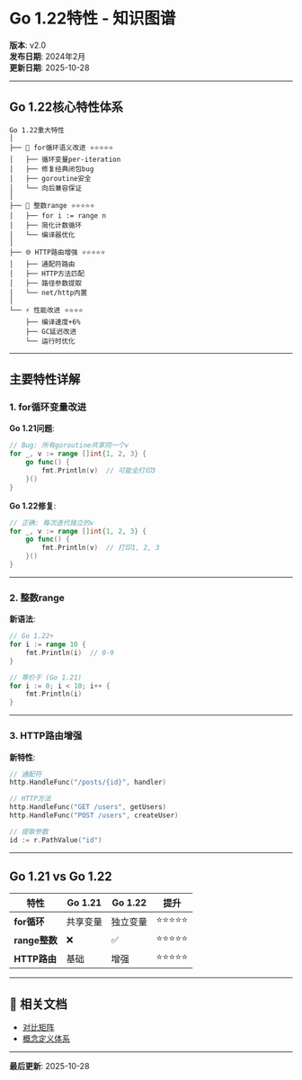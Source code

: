 # Go 1.22特性 - 知识图谱

**版本**: v2.0  
**发布日期**: 2024年2月  
**更新日期**: 2025-10-28

---

## Go 1.22核心特性体系

```text
Go 1.22重大特性
│
├── 🔄 for循环语义改进 ⭐⭐⭐⭐⭐
│   ├── 循环变量per-iteration
│   ├── 修复经典闭包bug
│   ├── goroutine安全
│   └── 向后兼容保证
│
├── 🔢 整数range ⭐⭐⭐⭐⭐
│   ├── for i := range n
│   ├── 简化计数循环
│   └── 编译器优化
│
├── 🌐 HTTP路由增强 ⭐⭐⭐⭐⭐
│   ├── 通配符路由
│   ├── HTTP方法匹配
│   ├── 路径参数提取
│   └── net/http内置
│
└── ⚡ 性能改进 ⭐⭐⭐⭐
    ├── 编译速度+6%
    ├── GC延迟改进
    └── 运行时优化
```

---

## 主要特性详解

### 1. for循环变量改进

**Go 1.21问题**:
```go
// Bug: 所有goroutine共享同一个v
for _, v := range []int{1, 2, 3} {
    go func() {
        fmt.Println(v)  // 可能全打印3
    }()
}
```

**Go 1.22修复**:
```go
// 正确: 每次迭代独立的v
for _, v := range []int{1, 2, 3} {
    go func() {
        fmt.Println(v)  // 打印1, 2, 3
    }()
}
```

---

### 2. 整数range

**新语法**:
```go
// Go 1.22+
for i := range 10 {
    fmt.Println(i)  // 0-9
}

// 等价于 (Go 1.21)
for i := 0; i < 10; i++ {
    fmt.Println(i)
}
```

---

### 3. HTTP路由增强

**新特性**:
```go
// 通配符
http.HandleFunc("/posts/{id}", handler)

// HTTP方法
http.HandleFunc("GET /users", getUsers)
http.HandleFunc("POST /users", createUser)

// 提取参数
id := r.PathValue("id")
```

---

## Go 1.21 vs Go 1.22

| 特性 | Go 1.21 | Go 1.22 | 提升 |
|------|---------|---------|------|
| **for循环** | 共享变量 | 独立变量 | ⭐⭐⭐⭐⭐ |
| **range整数** | ❌ | ✅ | ⭐⭐⭐⭐⭐ |
| **HTTP路由** | 基础 | 增强 | ⭐⭐⭐⭐⭐ |

---

## 🔗 相关文档

- [对比矩阵](./00-对比矩阵.md)
- [概念定义体系](./00-概念定义体系.md)

---

**最后更新**: 2025-10-28
